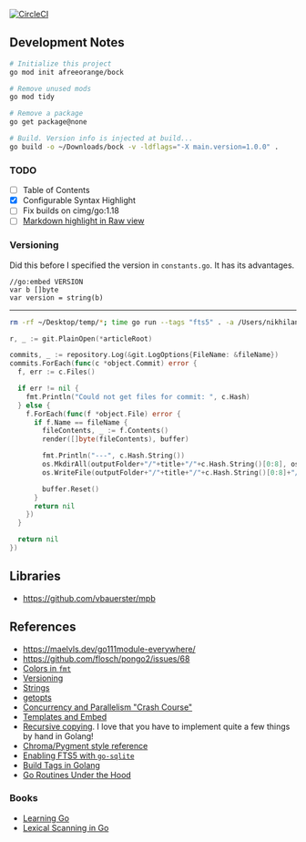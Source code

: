 [![CircleCI](https://circleci.com/gh/afreeorange/bockgo/tree/master.svg?style=svg)](https://circleci.com/gh/afreeorange/bockgo/tree/master)

## Development Notes

```bash
# Initialize this project
go mod init afreeorange/bock

# Remove unused mods
go mod tidy

# Remove a package
go get package@none

# Build. Version info is injected at build...
go build -o ~/Downloads/bock -v -ldflags="-X main.version=1.0.0" .
```

### TODO

* [ ] Table of Contents
* [x] Configurable Syntax Highlight
* [ ] Fix builds on cimg/go:1.18
* [ ] [Markdown highlight in Raw view](https://www.zupzup.org/go-markdown-syntax-highlight-chroma/)

### Versioning

Did this before I specified the version in `constants.go`. It has its advantages.

```golang
//go:embed VERSION
var b []byte
var version = string(b)
```

---

```bash
rm -rf ~/Desktop/temp/*; time go run --tags "fts5" . -a /Users/nikhilanand/personal/wiki.nikhil.io.articles -o /Users/nikhilanand/Desktop/temp
```

```go
r, _ := git.PlainOpen(*articleRoot)

commits, _ := repository.Log(&git.LogOptions{FileName: &fileName})
commits.ForEach(func(c *object.Commit) error {
  f, err := c.Files()

  if err != nil {
    fmt.Println("Could not get files for commit: ", c.Hash)
  } else {
    f.ForEach(func(f *object.File) error {
      if f.Name == fileName {
        fileContents, _ := f.Contents()
        render([]byte(fileContents), buffer)

        fmt.Println("---", c.Hash.String())
        os.MkdirAll(outputFolder+"/"+title+"/"+c.Hash.String()[0:8], os.ModePerm)
        os.WriteFile(outputFolder+"/"+title+"/"+c.Hash.String()[0:8]+"/index.html", buffer.Bytes(), os.ModePerm)

        buffer.Reset()
      }
      return nil
    })
  }

  return nil
})
```

## Libraries

* https://github.com/vbauerster/mpb

## References

* https://maelvls.dev/go111module-everywhere/
* https://github.com/flosch/pongo2/issues/68
* [Colors in `fmt`](https://golangbyexample.com/print-output-text-color-console/)
* [Versioning](https://stackoverflow.com/questions/11354518/application-auto-build-versioning)
* [Strings](https://dhdersch.github.io/golang/2016/01/23/golang-when-to-use-string-pointers.html)
* [getopts](https://pkg.go.dev/github.com/pborman/getopt)
* [Concurrency and Parallelism "Crash Course"](https://levelup.gitconnected.com/a-crash-course-on-concurrency-parallelism-in-go-8ea935c9b0f8)
* [Templates and Embed](https://philipptanlak.com/mastering-html-templates-in-go-the-fundamentals/#parsing-templates)
* [Recursive copying](https://blog.depa.do/post/copy-files-and-directories-in-go). I love that you have to implement quite a few things by hand in Golang!
* [Chroma/Pygment style reference](https://xyproto.github.io/splash/docs/all.html)
* [Enabling FTS5 with `go-sqlite`](https://github.com/mattn/go-sqlite3/issues/340)
* [Build Tags in Golang](https://www.digitalocean.com/community/tutorials/customizing-go-binaries-with-build-tags)
* [Go Routines Under the Hood](https://osmh.dev/posts/goroutines-under-the-hood)

### Books

* [Learning Go](https://miek.nl/go/learninggo.html)
* [Lexical Scanning in Go](https://www.youtube.com/watch?v=HxaD_trXwRE)
